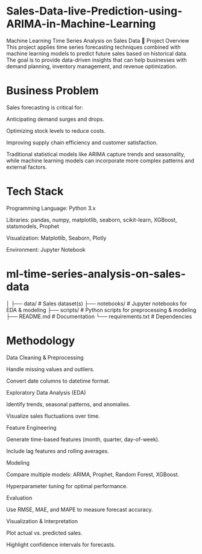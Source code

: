# Sales-Data-live-Prediction-using-ARIMA-in-Machine-Learning
 Machine Learning Time Series Analysis on Sales Data
📌 Project Overview
This project applies time series forecasting techniques combined with machine learning models to predict future sales based on historical data.
The goal is to provide data-driven insights that can help businesses with demand planning, inventory management, and revenue optimization.

# Business Problem
Sales forecasting is critical for:

Anticipating demand surges and drops.

Optimizing stock levels to reduce costs.

Improving supply chain efficiency and customer satisfaction.

Traditional statistical models like ARIMA capture trends and seasonality, while machine learning models can incorporate more complex patterns and external factors.

# Tech Stack
Programming Language: Python 3.x

Libraries: pandas, numpy, matplotlib, seaborn, scikit-learn, XGBoost, statsmodels, Prophet

Visualization: Matplotlib, Seaborn, Plotly

Environment: Jupyter Notebook
# ml-time-series-analysis-on-sales-data
│
├── data/                         # Sales dataset(s)
├── notebooks/                    # Jupyter notebooks for EDA & modeling
├── scripts/                      # Python scripts for preprocessing & modeling
├── README.md                     # Documentation
└── requirements.txt              # Dependencies

# Methodology
Data Cleaning & Preprocessing

Handle missing values and outliers.

Convert date columns to datetime format.

Exploratory Data Analysis (EDA)

Identify trends, seasonal patterns, and anomalies.

Visualize sales fluctuations over time.

Feature Engineering

Generate time-based features (month, quarter, day-of-week).

Include lag features and rolling averages.

Modeling

Compare multiple models: ARIMA, Prophet, Random Forest, XGBoost.

Hyperparameter tuning for optimal performance.

Evaluation

Use RMSE, MAE, and MAPE to measure forecast accuracy.

Visualization & Interpretation

Plot actual vs. predicted sales.

Highlight confidence intervals for forecasts.
